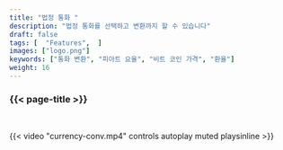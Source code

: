 ```yaml
---
title: "법정 통화 "
description: "법정 통화를 선택하고 변환까지 할 수 있습니다"
draft: false
tags: [  "Features",  ]
images: ["logo.png"]
keywords: ["통화 변환", "피아트 요율", "비트 코인 가격", "환율"]
weight: 16
---
```


### {{< page-title >}} 
<!-- {{< page-description >}}  -->

<br>


{{< video "currency-conv.mp4" controls  autoplay muted playsinline >}}